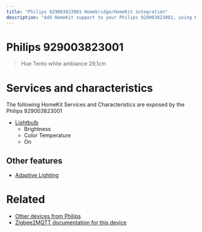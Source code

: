 ```yaml
---
title: "Philips 929003823001 Homebridge/HomeKit integration"
description: "Add HomeKit support to your Philips 929003823001, using Homebridge, Zigbee2MQTT and homebridge-z2m."
---
```

<!---
This file has been GENERATED using src/docgen/docgen.ts
DO NOT EDIT THIS FILE MANUALLY!
-->
# Philips 929003823001
> Hue Tento white ambiance 29,1cm


# Services and characteristics
The following HomeKit Services and Characteristics are exposed by
the Philips 929003823001

* [Lightbulb](../../light.md)
  * Brightness
  * Color Temperature
  * On

## Other features
* [Adaptive Lighting](../../light.md)

# Related
* [Other devices from Philips](../index.md#philips)
* [Zigbee2MQTT documentation for this device](https://www.zigbee2mqtt.io/devices/929003823001.html)